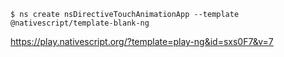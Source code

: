 


```
$ ns create nsDirectiveTouchAnimationApp --template @nativescript/template-blank-ng
```

https://play.nativescript.org/?template=play-ng&id=sxs0F7&v=7
